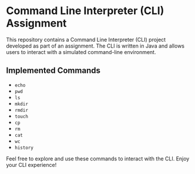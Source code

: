 # Command Line Interpreter (CLI) Assignment

This repository contains a Command Line Interpreter (CLI) project developed as part of an assignment. The CLI is written in Java and allows users to interact with a simulated command-line environment.

## Implemented Commands

- `echo`
- `pwd`
- `ls`
- `mkdir`
- `rmdir`
- `touch`
- `cp`
- `rm`
- `cat`
- `wc`
- `history`

Feel free to explore and use these commands to interact with the CLI. Enjoy your CLI experience!

